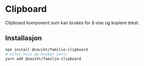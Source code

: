 # Clipboard

Clipboard komponent som kan brukes for å vise og kopiere tekst.

## Installasjon

```sh
npm install @navikt/familie-clipboard
# eller hvis du bruker yarn:
yarn add @navikt/familie-clipboard
```
